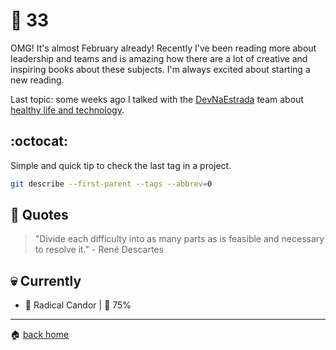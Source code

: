 # :pushpin: 33

OMG! It's almost February already! Recently I've been reading more about leadership and teams and is amazing how there are a lot of creative and inspiring books about these subjects. I'm always excited about starting a new reading.

Last topic: some weeks ago I talked with the [DevNaEstrada](https://twitter.com/devnaestrada) team about [healthy life and technology](https://devnaestrada.com.br/2019/01/04/devhealthy-raphael-fabeni.html).

## :octocat:

Simple and quick tip to check the last tag in a project.

```bash
git describe --first-parent --tags --abbrev=0
```

## :speech_balloon: Quotes

> "Divide each difficulty into as many parts as is feasible and necessary to resolve it." -  René Descartes
 
## :skull: Currently

* :book: Radical Candor | :running: 75%

---

:house: [back home](../../../..#home)

